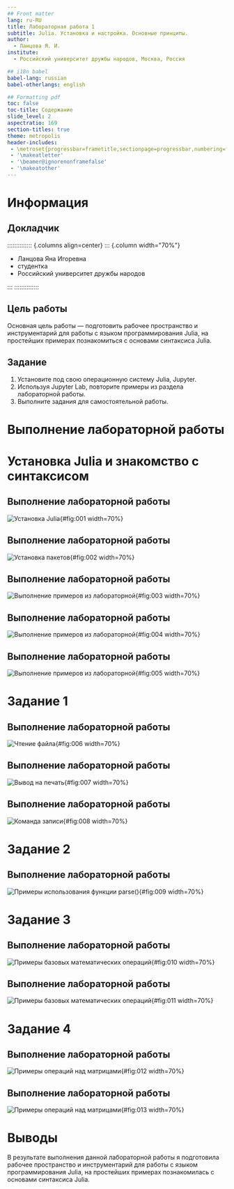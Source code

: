 ```yaml
---
## Front matter
lang: ru-RU
title: Лабораторная работа 1
subtitle: Julia. Установка и настройка. Основные принципы.
author:
  - Ланцова Я. И.
institute:
  - Российский университет дружбы народов, Москва, Россия

## i18n babel
babel-lang: russian
babel-otherlangs: english

## Formatting pdf
toc: false
toc-title: Содержание
slide_level: 2
aspectratio: 169
section-titles: true
theme: metropolis
header-includes:
 - \metroset{progressbar=frametitle,sectionpage=progressbar,numbering=fraction}
 - '\makeatletter'
 - '\beamer@ignorenonframefalse'
 - '\makeatother'
---
```


# Информация

## Докладчик

:::::::::::::: {.columns align=center}
::: {.column width="70%"}

  * Ланцова Яна Игоревна
  * студентка
  * Российский университет дружбы народов

:::
::::::::::::::

## Цель работы

Основная цель работы — подготовить рабочее пространство и инструментарий для работы с языком программирования Julia, на простейших примерах познакомиться с основами синтаксиса Julia.

## Задание

1. Установите под свою операционную систему Julia, Jupyter.
2. Используя Jupyter Lab, повторите примеры из раздела лабораторной работы.
3. Выполните задания для самостоятельной работы.

# Выполнение лабораторной работы

# Установка Julia и знакомство с синтаксисом

## Выполнение лабораторной работы

![Установка Julia](image/1.png){#fig:001 width=70%}

## Выполнение лабораторной работы

![Установка пакетов](image/2.png){#fig:002 width=70%}

## Выполнение лабораторной работы

![Выполнение примеров из лабораторной](image/3.png){#fig:003 width=70%}

## Выполнение лабораторной работы

![Выполнение примеров из лабораторной](image/4.png){#fig:004 width=70%}

## Выполнение лабораторной работы

![Выполнение примеров из лабораторной](image/5.png){#fig:005 width=70%}

# Задание 1

## Выполнение лабораторной работы

![Чтение файла](image/6.png){#fig:006 width=70%}

## Выполнение лабораторной работы

![Вывод на печать](image/7.png){#fig:007 width=70%}

## Выполнение лабораторной работы

![Команда записи](image/8.png){#fig:008 width=70%}

# Задание 2

## Выполнение лабораторной работы

![Примеры использования функции parse()](image/9.png){#fig:009 width=70%}

# Задание 3

## Выполнение лабораторной работы

![Примеры базовых математических операций](image/10.png){#fig:010 width=70%}

## Выполнение лабораторной работы

![Примеры базовых математических операций](image/11.png){#fig:011 width=70%}

# Задание 4

## Выполнение лабораторной работы

![Примеры операций над матрицами](image/12.png){#fig:012 width=70%}

## Выполнение лабораторной работы

![Примеры операций над матрицами](image/13.png){#fig:013 width=70%}

# Выводы

В результате выполнения данной лабораторной работы я подготовила рабочее пространство и инструментарий для работы с языком программирования Julia, на простейших примерах познакомилась с основами синтаксиса Julia.
